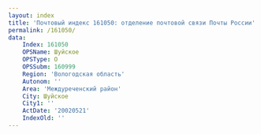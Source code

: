 ```yaml
---
layout: index
title: 'Почтовый индекс 161050: отделение почтовой связи Почты России'
permalink: /161050/
data:
    Index: 161050
    OPSName: Шуйское
    OPSType: О
    OPSSubm: 160999
    Region: 'Вологодская область'
    Autonom: ''
    Area: 'Междуреченский район'
    City: Шуйское
    City1: ''
    ActDate: '20020521'
    IndexOld: ''
---
```

